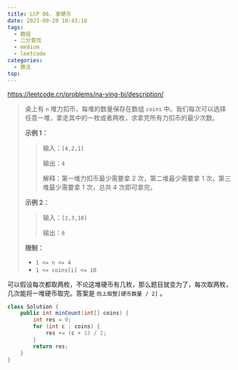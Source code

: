 ```yaml
---
title: LCP 06. 拿硬币
date: 2023-09-20 10:43:18
tags:
  - 数组
  - 二分查找
  - medium
  - leetcode
categories:
  - 算法
top:
---
```


https://leetcode.cn/problems/na-ying-bi/description/

<!-- more -->

> 桌上有 `n` 堆力扣币，每堆的数量保存在数组 `coins` 中。我们每次可以选择任意一堆，拿走其中的一枚或者两枚，求拿完所有力扣币的最少次数。
>
> **示例 1：**
>
> > 输入：`[4,2,1]`
>>
> > 输出：`4`
>>
> > 解释：第一堆力扣币最少需要拿 2 次，第二堆最少需要拿 1 次，第三堆最少需要拿 1 次，总共 4 次即可拿完。
>
> **示例 2：**
>
>  > 输入：`[2,3,10]`
>>
> > 输出：`8`
>
> **限制：**
> 
> - `1 <= n <= 4`
> - `1 <= coins[i] <= 10`

可以假设每次都取两枚，不论这堆硬币有几枚，那么题目就变为了，每次取两枚，几次能将一堆硬币取完。答案是 `向上取整[硬币数量 / 2]` 。

```java
class Solution {
    public int minCount(int[] coins) {
        int res = 0;
        for (int c : coins) {
            res += (c + 1) / 2;
        }
        return res;
    }
}
